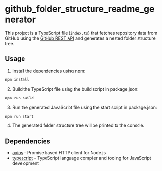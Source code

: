 # github_folder_structure_readme_generator

This project is a TypeScript file (`index.ts`) that fetches repository data from GitHub using the [GitHub REST API](https://docs.github.com/en/rest/) and generates a nested folder structure tree.

## Usage

1. Install the dependencies using npm:

```bash
npm install
```

2. Build the TypeScript file using the build script in package.json:

```bash
npm run build
```

3. Run the generated JavaScript file using the start script in package.json:

```bash
npm run start
```

4. The generated folder structure tree will be printed to the console.

## Dependencies

- [axios](https://www.npmjs.com/package/axios) - Promise based HTTP client for Node.js
- [typescript](https://www.npmjs.com/package/typescript) - TypeScript language compiler and tooling for JavaScript development
